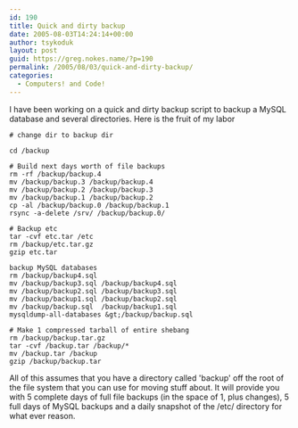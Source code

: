 ```yaml
---
id: 190
title: Quick and dirty backup
date: 2005-08-03T14:24:14+00:00
author: tsykoduk
layout: post
guid: https://greg.nokes.name/?p=190
permalink: /2005/08/03/quick-and-dirty-backup/
categories:
  - Computers! and Code!
---
```

I have been working on a quick and dirty backup script to backup a MySQL database and several directories. Here is the fruit of my labor

	# change dir to backup dir
	
	cd /backup
	
	# Build next days worth of file backups
	rm -rf /backup/backup.4
	mv /backup/backup.3 /backup/backup.4
	mv /backup/backup.2 /backup/backup.3
	mv /backup/backup.1 /backup/backup.2
	cp -al /backup/backup.0 /backup/backup.1
	rsync -a-delete /srv/ /backup/backup.0/
	
	# Backup etc
	tar -cvf etc.tar /etc
	rm /backup/etc.tar.gz
	gzip etc.tar
	
	backup MySQL databases
	rm /backup/backup4.sql
	mv /backup/backup3.sql /backup/backup4.sql
	mv /backup/backup2.sql /backup/backup3.sql
	mv /backup/backup1.sql /backup/backup2.sql
	mv /backup/backup.sql  /backup/backup1.sql
	mysqldump-all-databases &gt;/backup/backup.sql
	
	# Make 1 compressed tarball of entire shebang
	rm /backup/backup.tar.gz
	tar -cvf /backup.tar /backup/*
	mv /backup.tar /backup
	gzip /backup/backup.tar

All of this assumes that you have a directory called 'backup' off the root of the file system that you can use for moving stuff about. It will provide you with 5 complete days of full file backups (in the space of 1, plus changes), 5 full days of MySQL backups and a daily snapshot of the /etc/ directory for what ever reason.